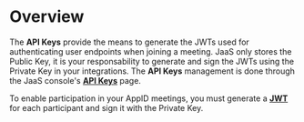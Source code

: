 # Overview

The **API Keys** provide the means to generate the JWTs used for authenticating user endpoints when joining a meeting. JaaS only stores the Public Key, it is your responsability to generate and sign the JWTs using the Private Key in your integrations. The **API Keys** management is done through the JaaS console's [**API Keys**](/jaas/docs/jaas-console-api-keys) page.

To enable participation in your AppID meetings, you must generate a [**JWT**](/jaas/docs/api-keys-jwt) for each participant and sign it with the Private Key.
